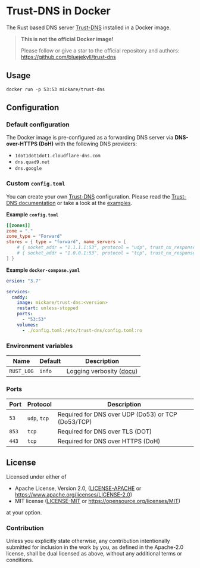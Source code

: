 # Trust-DNS in Docker

The Rust based DNS server [Trust-DNS](https://github.com/bluejekyll/trust-dns) installed in a Docker image.

> **This is not the official Docker image!**
>
> Please follow or give a star to the official repository and authors: https://github.com/bluejekyll/trust-dns

## Usage

```console
docker run -p 53:53 mickare/trust-dns
```

## Configuration

### Default configuration
The Docker image is pre-configured as a forwarding DNS server via **DNS-over-HTTPS (DoH)** with the following DNS providers:
- `1dot1dot1dot1.cloudflare-dns.com`
- `dns.quad9.net`
- `dns.google`

### Custom `config.toml`

You can create your own [Trust-DNS](https://github.com/bluejekyll/trust-dns) configuration.
Please read the [Trust-DNS documentation](https://github.com/bluejekyll/trust-dns/blob/main/README.md) or take a look at the [examples](https://github.com/bluejekyll/trust-dns/blob/main/tests/test-data/test_configs/example.toml).

**Example `config.toml`**
```toml
[[zones]]
zone = "."
zone_type = "Forward"
stores = { type = "forward", name_servers = [
    # { socket_addr = "1.1.1.1:53", protocol = "udp", trust_nx_responses = false },
    # { socket_addr = "1.0.0.1:53", protocol = "tcp", trust_nx_responses = false },
] }
```

**Example `docker-compose.yaml`**
```yaml
ersion: "3.7"

services:
  caddy:
    image: mickare/trust-dns:<version>
    restart: unless-stopped
    ports:
      - "53:53"
    volumes:
      - ./config.toml:/etc/trust-dns/config.toml:ro
```

### Environment variables

| Name             | Default | Description
|------------------|---------|-------------------------
| `RUST_LOG`       | `info`  | Logging verbosity ([docu](https://docs.rs/tracing-subscriber/0.3.16/tracing_subscriber/fmt/index.html#filtering-events-with-environment-variables))

### Ports

| Port  | Protocol     | Description
|-------|--------------|----------------
| `53`  | `udp`, `tcp` | Required for DNS over UDP (Do53) or TCP (Do53/TCP)
| `853` | `tcp`        | Required for DNS over TLS (DOT)
| `443` | `tcp`        | Required for DNS over HTTPS (DoH)

## License

Licensed under either of

- Apache License, Version 2.0, ([LICENSE-APACHE](LICENSE-APACHE) or <https://www.apache.org/licenses/LICENSE-2.0>)
- MIT license ([LICENSE-MIT](LICENSE-MIT) or <https://opensource.org/licenses/MIT>)

at your option.

### Contribution

Unless you explicitly state otherwise, any contribution intentionally
submitted for inclusion in the work by you, as defined in the Apache-2.0
license, shall be dual licensed as above, without any additional terms or
conditions.
